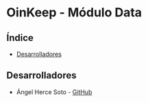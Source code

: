# OinKeep - Módulo Data

## Índice

- [Desarrolladores](#desarrolladores)

## Desarrolladores

- Ángel Herce Soto - [GitHub](https://github.com/Indenaiten)


